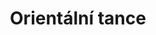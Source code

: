 ---
layout: "pages/courses/orientalni-tance.njk"

title: 'Orientální tance'
description: 'Orientální tance v Tanečním studiu Ká pro všechny věkové kategorie. Naučte se afro, bollywood, flamenco a tancujte s rekvizitami jako vějíře či závoje.'
permalink: 'tanecni-kurzy/orientalni-tance/'

eleventyNavigation:
  key: Orientální tance
  parent: Taneční kurzy
  order: 300


landing:
  breadcrumbs:
    - title: Domů
      url: /

    - title: Orientální tance


contentOne:
  topper: Orientální tance
  heading: Jak začít s orientálním tancem v každém věku

  text:
    - paragraph: Orientální tanec je jedinečnou taneční disciplínou, která propojuje ladné pohyby těla, rytmus hudby a ženskou energii. V našem tanečním studiu se věnujeme výuce orientálního tance už od roku 2004 a během let si získal oblibu u dívek, žen, maminek i babiček. Tento tanec je totiž určen opravdu všem – bez ohledu na věk, postavu či předchozí zkušenosti.

    - paragraph: Na lekcích orientálního tance se naučíte nejen základní techniky a kroky, ale také umění vyjádřit svou osobnost prostřednictvím pohybu. Díky pravidelným hodinám posílíte celé tělo, zlepšíte držení těla, pružnost a zároveň získáte větší sebevědomí. Orientální tanec je ideální cestou, jak skloubit fyzickou aktivitu s radostí a relaxací.

    - paragraph: Vedle klasického orientálního tance nabízíme i další taneční styly inspirované světovou kulturou – afro, bollywood, cikánský tanec, latin dance, flirt dance, flamenco a další taneční novinky. V hodinách využíváme také rekvizity, například vějíře, závoje či šátky, které dodají choreografiím pestrost a jedinečný nádech.

    - paragraph: Tanec je přirozeným projevem ženskosti. U nás se můžete cítit svobodně, objevit nové rytmy a hlavně zažít radost z pohybu, která je dostupná úplně každé ženě.

  cta: Rezervace
  ctaUrl: https://rezervace.tanecnistudioka.cz/

  imageUrl: /assets/images/courses/oriental_dance.png
  imageAlt: Soutěž orientálního tance
---